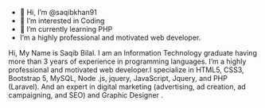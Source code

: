 - 👋 Hi, I’m @saqibkhan91
- 👀 I’m interested in Coding
- 🌱 I’m currently learning PHP
- I’m a highly professional and motivated web developer.

Hi, My Name is Saqib Bilal. I am an Information Technology graduate having more than 3 years of experience in programming languages. I’m a highly professional and motivated web developer.I specialize in HTML5, CSS3, Bootstrap 5, MySQL, Node .js, jquery, JavaScript, Jquery, and PHP (Laravel). And an expert in digital marketing (advertising, ad creation, ad campaigning, and SEO) and Graphic Designer .
